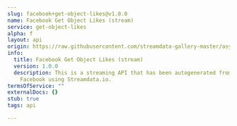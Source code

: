 ```yaml
---
slug: facebook+get-object-likes@v1.0.0
name: Facebook Get Object Likes (stream)
service: get-object-likes
alpha: f
layout: api
origin: https://raw.githubusercontent.com/streamdata-gallery-master/asyncapi/master/_listings/facebook/facebook-get-object-likes-stream-async.md
info:
  title: Facebook Get Object Likes (stream)
  version: 1.0.0
  description: This is a streaming API that has been autogenerated from the
    Facebook using Streamdata.io.
termsOfService: ""
externalDocs: {}
stub: true
tags: api

---
```

